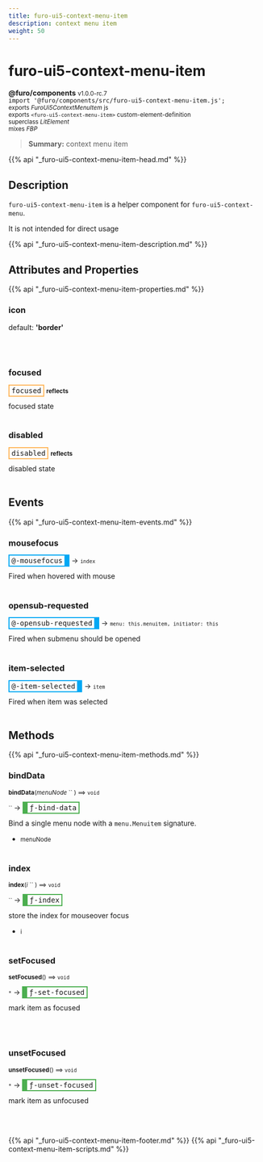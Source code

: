 ```yaml
---
title: furo-ui5-context-menu-item
description: context menu item
weight: 50
---
```


# furo-ui5-context-menu-item
**@furo/components** <small>v1.0.0-rc.7</small>
<br>`import '@furo/components/src/furo-ui5-context-menu-item.js';`<small>
<br>exports *FuroUi5ContextMenuItem* js
<br>exports `<furo-ui5-context-menu-item>` custom-element-definition
<br>superclass *LitElement*
<br> mixes *FBP*</small>

> **Summary:** context menu item

{{% api "_furo-ui5-context-menu-item-head.md" %}}

## Description

`furo-ui5-context-menu-item` is a helper component for `furo-ui5-context-menu`.

It is not intended for direct usage

{{% api "_furo-ui5-context-menu-item-description.md" %}}


## Attributes and Properties
{{% api "_furo-ui5-context-menu-item-properties.md" %}}













### **icon**
default: **&#39;border&#39;**</small>


<br><br>

### **focused**

<span  style="border-width:2px; border-style: solid;border-color:  rgb(255, 182, 91);font-family:monospace; padding:2px 4px;">focused</span> <small>**reflects**</small>
</small>

focused state
<br><br>

### **disabled**

<span  style="border-width:2px; border-style: solid;border-color:  rgb(255, 182, 91);font-family:monospace; padding:2px 4px;">disabled</span> <small>**reflects**</small>
</small>

disabled state
<br><br>
## Events
{{% api "_furo-ui5-context-menu-item-events.md" %}}

### **mousefocus**
<span  style="border-width:2px 10px 2px 2px; border-style: solid;border-color:  rgb(2, 168, 244);font-family:monospace; padding:2px 4px;">@-mousefocus</span>
→ <small>`index`</small>

 Fired when hovered with mouse
<br><br>
### **opensub-requested**
<span  style="border-width:2px 10px 2px 2px; border-style: solid;border-color:  rgb(2, 168, 244);font-family:monospace; padding:2px 4px;">@-opensub-requested</span>
→ <small>`menu: this.menuitem, initiator: this`</small>

 Fired when submenu should be opened
<br><br>
### **item-selected**
<span  style="border-width:2px 10px 2px 2px; border-style: solid;border-color:  rgb(2, 168, 244);font-family:monospace; padding:2px 4px;">@-item-selected</span>
→ <small>`item`</small>

 Fired when item was selected
<br><br>

## Methods
{{% api "_furo-ui5-context-menu-item-methods.md" %}}



### **bindData**
<small>**bindData**(*menuNode* `` ) ⟹ `void`</small>

<small>`` </small> →
<span  style="border-width:2px 2px 2px 10px; border-style: solid;border-color:  rgb(76, 175, 80);font-family:monospace; padding:2px 4px;">ƒ-bind-data</span>

Bind a single menu node with a `menu.Menuitem` signature.

- <small>menuNode </small>
<br><br>






### **index**
<small>**index**(*i* `` ) ⟹ `void`</small>

<small>`` </small> →
<span  style="border-width:2px 2px 2px 10px; border-style: solid;border-color:  rgb(76, 175, 80);font-family:monospace; padding:2px 4px;">ƒ-index</span>

store the index for mouseover focus

- <small>i </small>
<br><br>

### **setFocused**
<small>**setFocused**() ⟹ `void`</small>

<small>`*`</small> →
<span  style="border-width:2px 2px 2px 10px; border-style: solid;border-color:  rgb(76, 175, 80);font-family:monospace; padding:2px 4px;">ƒ-set-focused</span>

mark item as focused

<br><br>

### **unsetFocused**
<small>**unsetFocused**() ⟹ `void`</small>

<small>`*`</small> →
<span  style="border-width:2px 2px 2px 10px; border-style: solid;border-color:  rgb(76, 175, 80);font-family:monospace; padding:2px 4px;">ƒ-unset-focused</span>

mark item as unfocused

<br><br>







{{% api "_furo-ui5-context-menu-item-footer.md" %}}
{{% api "_furo-ui5-context-menu-item-scripts.md" %}}
